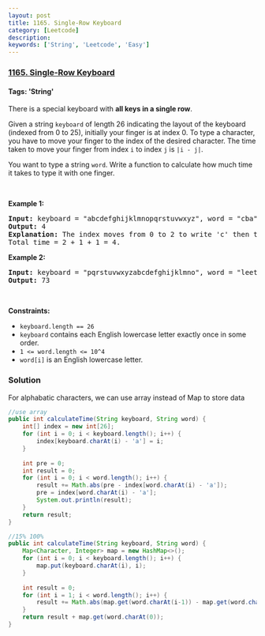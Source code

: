 ```yaml
---
layout: post
title: 1165. Single-Row Keyboard
category: [Leetcode]
description: 
keywords: ['String', 'Leetcode', 'Easy']
---
```

### [1165. Single-Row Keyboard](https://leetcode.com/problems/single-row-keyboard)

#### Tags: 'String'

<div class="content__u3I1 question-content__JfgR"><div><p>There is a special keyboard with <strong>all keys in a single row</strong>.</p>
<p>Given a string <code>keyboard</code> of length 26 indicating the layout of the keyboard (indexed from 0 to 25), initially your finger is at index 0. To type a character, you have to move your finger to the index of the desired character. The time taken to move your finger from index <code>i</code> to index <code>j</code> is <code>|i - j|</code>.</p>
<p>You want to type a string <code>word</code>. Write a function to calculate how much time it takes to type it with one finger.</p>
<p> </p>
<p><strong>Example 1:</strong></p>
<pre><strong>Input:</strong> keyboard = "abcdefghijklmnopqrstuvwxyz", word = "cba"
<strong>Output:</strong> 4
<strong>Explanation: </strong>The index moves from 0 to 2 to write 'c' then to 1 to write 'b' then to 0 again to write 'a'.
Total time = 2 + 1 + 1 = 4. 
</pre>
<p><strong>Example 2:</strong></p>
<pre><strong>Input:</strong> keyboard = "pqrstuvwxyzabcdefghijklmno", word = "leetcode"
<strong>Output:</strong> 73
</pre>
<p> </p>
<p><strong>Constraints:</strong></p>
<ul>
<li><code>keyboard.length == 26</code></li>
<li><code><font face="monospace">keyboard</font></code> contains each English lowercase letter exactly once in some order.</li>
<li><code>1 &lt;= word.length &lt;= 10^4</code></li>
<li><code>word[i]</code> is an English lowercase letter.</li>
</ul>
</div></div>

### Solution
For alphabatic characters, we can use array instead of Map to store data
```java
//use array
public int calculateTime(String keyboard, String word) {
    int[] index = new int[26];
    for (int i = 0; i < keyboard.length(); i++) {
        index[keyboard.charAt(i) - 'a'] = i;
    }
    
    int pre = 0;
    int result = 0;
    for (int i = 0; i < word.length(); i++) {
        result += Math.abs(pre - index[word.charAt(i) - 'a']);
        pre = index[word.charAt(i) - 'a'];
        System.out.println(result);
    }
    return result;
}

//15% 100%
public int calculateTime(String keyboard, String word) {
    Map<Character, Integer> map = new HashMap<>();
    for (int i = 0; i < keyboard.length(); i++) {
        map.put(keyboard.charAt(i), i);
    }
    
    int result = 0;
    for (int i = 1; i < word.length(); i++) {
        result += Math.abs(map.get(word.charAt(i-1)) - map.get(word.charAt(i)));
    }
    return result + map.get(word.charAt(0));
}
```